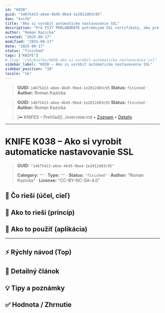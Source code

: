 ```yaml
---
id: "K038"
guid: "14675413-a6ee-4b45-9be4-1e2012d03c95"
dao: "knife"
title: "Ako si vyrobit automaticke nastavovanie SSL"
description: "Pre FIIT PROLABORATE potrebujem SSL certifikaty, ako pre zakaznikov ako Dusan"
author: "Roman Kazicka"
created: "2025-09-17"
modified: "2025-09-17"
date: "2025-09-17"
status: "finished"
tags: ["KNIFE"]
# slug: "/sk/knifes/k038-ako-si-vyrobit-automaticke-nastavovanie-ssl"
sidebar_label: "K038 – Ako si vyrobit automaticke nastavovanie SSL"
sidebar_position: "38"
locale: "sk"
---
```

<!-- fm-visible: start -->
> **GUID:** `14675413-a6ee-4b45-9be4-1e2012d03c95`
> **Status:** `finished` · **Author:** Roman Kazicka
<!-- fm-visible: end -->
<!-- body:start -->

<!-- fm-visible: start -->
> **GUID:** `14675413-a6ee-4b45-9be4-1e2012d03c95`
> **Status:** `finished` · **Author:** Roman Kazicka
<!-- fm-visible: end -->
<!-- body:start -->

<!-- nav:knifes -->
> [⬅ KNIFES – Prehľad](../overview.md • [Zoznam](../KNIFE_Overview_List.md) • [Detaily](../KNIFE_Overview_Details.md)
---
# KNIFE K038 – Ako si vyrobit automaticke nastavovanie SSL
<!-- fm-visible: start -->

> **GUID:** `"14675413-a6ee-4b45-9be4-1e2012d03c95"`
>   
> **Category:** `""` · **Type:** `""` · **Status:** `"finished"` · **Author:** "Roman Kazicka" · **License:** "CC-BY-NC-SA-4.0"
<!-- fm-visible: end -->


## 🎯 Čo rieši (účel, cieľ)

## 🧩 Ako to rieši (princíp)

## 🧪 Ako to použiť (aplikácia)

---

## ⚡ Rýchly návod (Top)

## 📜 Detailný článok

## 💡 Tipy a poznámky

## ✅ Hodnota / Zhrnutie
